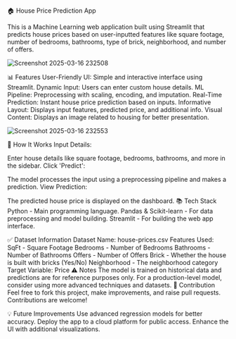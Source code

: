 🏠 House Price Prediction App

This is a Machine Learning web application built using Streamlit that predicts house prices based on user-inputted features like square footage, number of bedrooms, bathrooms, type of brick, neighborhood, and number of offers.


![Screenshot 2025-03-16 232508](https://github.com/user-attachments/assets/1a7cecdd-d158-4d38-ae42-ece6bf3f3dba)


📊 Features
User-Friendly UI: Simple and interactive interface using Streamlit.
Dynamic Input: Users can enter custom house details.
ML Pipeline: Preprocessing with scaling, encoding, and imputation.
Real-Time Prediction: Instant house price prediction based on inputs.
Informative Layout: Displays input features, predicted price, and additional info.
Visual Content: Displays an image related to housing for better presentation.


![Screenshot 2025-03-16 232553](https://github.com/user-attachments/assets/918df9ca-ef4b-4469-a3ca-7d04bd7fd842)


🧩 How It Works
Input Details:

Enter house details like square footage, bedrooms, bathrooms, and more in the sidebar.
Click 'Predict':

The model processes the input using a preprocessing pipeline and makes a prediction.
View Prediction:

The predicted house price is displayed on the dashboard.
📚 Tech Stack
Python - Main programming language.
Pandas & Scikit-learn - For data preprocessing and model building.
Streamlit - For building the web app interface.

✅ Dataset Information
Dataset Name: house-prices.csv
Features Used:
SqFt - Square Footage
Bedrooms - Number of Bedrooms
Bathrooms - Number of Bathrooms
Offers - Number of Offers
Brick - Whether the house is built with bricks (Yes/No)
Neighborhood - The neighborhood category
Target Variable: Price
⚠️ Notes
The model is trained on historical data and predictions are for reference purposes only.
For a production-level model, consider using more advanced techniques and datasets.
🤝 Contribution
Feel free to fork this project, make improvements, and raise pull requests. Contributions are welcome!

💡 Future Improvements
Use advanced regression models for better accuracy.
Deploy the app to a cloud platform for public access.
Enhance the UI with additional visualizations.
